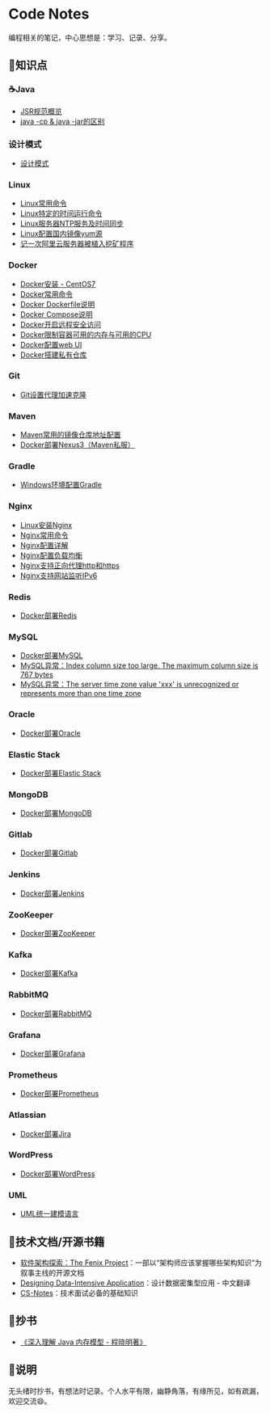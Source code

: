 # Code Notes

编程相关的笔记，中心思想是：学习、记录、分享。

## 📌知识点

### ☕Java

- [JSR规范概览](/Java/base/MD/JSR规范概览.md)
- [java -cp & java -jar的区别](/Java/base/MD/java%20-cp%20&%20java%20-jar的区别.md)

### 设计模式

- [设计模式](/DesignPattern/README.md)

### Linux

- [Linux常用命令](/Linux/MD/Linux常用命令.md)
- [Linux特定的时间运行命令](/Linux/MD/Linux特定的时间运行命令.md)
- [Linux服务器NTP服务及时间同步](/Linux/MD/Linux服务器NTP服务及时间同步.md)
- [Linux配置国内镜像yum源](/Linux/MD/Linux配置国内镜像yum源.md)
- [记一次阿里云服务器被植入挖矿程序](/Linux/MD/记一次阿里云服务器被植入挖矿程序.md)

### Docker

- [Docker安装 - CentOS7](/Docker/MD/Docker安装%20-%20CentOS7.md)
- [Docker常用命令](/Docker/MD/Docker常用命令.md)
- [Docker Dockerfile说明](/Docker/MD/Docker%20Dockerfile说明.md)
- [Docker Compose说明](/Docker/MD/Docker%20Compose说明.md)
- [Docker开启远程安全访问](/Docker/MD/Docker开启远程安全访问.md)
- [Docker限制容器可用的内存与可用的CPU](/Docker/MD/Docker限制容器可用的内存与可用的CPU.md)
- [Docker配置web UI](/Docker/MD/Docker配置web%20UI.md)
- [Docker搭建私有仓库](/Docker/MD/Docker搭建私有仓库.md)

### Git

- [Git设置代理加速克隆](/Git/MD/Git设置代理加速克隆.md)

### Maven

- [Maven常用的镜像仓库地址配置](/Maven/MD/Maven常用的镜像仓库地址配置.md)
- [Docker部署Nexus3（Maven私服）](/Docker/MD/Docker部署Nexus3（Maven私服）.md)

### Gradle

- [Windows环境配置Gradle](/Gradle/MD/Windows环境配置Gradle.md)

### Nginx

- [Linux安装Nginx](/Nginx/MD/01.Linux安装Nginx.md)
- [Nginx常用命令](/Nginx/MD/02.Nginx常用命令.md)
- [Nginx配置详解](/Nginx/MD/03.Nginx配置详解.md)
- [Nginx配置负载均衡](/Nginx/MD/04.Nginx配置负载均衡.md)
- [Nginx支持正向代理http和https](/Nginx/MD/05.Nginx支持正向代理http和https.md)
- [Nginx支持网站监听IPv6](/Nginx/MD/06.Nginx支持网站监听IPv6.md)

### Redis

- [Docker部署Redis](/Docker/MD/Docker部署Redis.md)

### MySQL

- [Docker部署MySQL](/Docker/MD/Docker部署MySQL.md)
- [MySQL异常：Index column size too large. The maximum column size is 767 bytes](/MySQL/MD/MySQL异常：Index%20column%20size%20too%20large.%20The%20maximum%20column%20size%20is%20767%20bytes.md)
- [MySQL异常：The server time zone value 'xxx' is unrecognized or represents more than one time zone](/MySQL/MD/MySQL异常：The%20server%20time%20zone%20value%20'xxx'%20is%20unrecognized%20or%20represents%20more%20than%20one%20time%20zone.md)

### Oracle

- [Docker部署Oracle](/Oracle/MD/Docker部署Oracle.md)

### Elastic Stack

- [Docker部署Elastic Stack](/Docker/MD/Docker部署Elastic%20Stack.md)

### MongoDB

- [Docker部署MongoDB](/Docker/MD/Docker部署MongoDB.md)

### Gitlab

- [Docker部署Gitlab](/Docker/MD/Docker部署Gitlab.md)

### Jenkins

- [Docker部署Jenkins](/Docker/MD/Docker部署Jenkins.md)

### ZooKeeper

- [Docker部署ZooKeeper](/Docker/MD/Docker部署ZooKeeper.md)

### Kafka

- [Docker部署Kafka](/Docker/MD/Docker部署Kafka.md)

### RabbitMQ

- [Docker部署RabbitMQ](/Docker/MD/Docker部署RabbitMQ.md)

### Grafana

- [Docker部署Grafana](/Grafana/MD/Docker部署Grafana.md)

### Prometheus

- [Docker部署Prometheus](/Prometheus/MD/Docker部署Prometheus.md)

### Atlassian

- [Docker部署Jira](/Docker/MD/Docker部署Jira.md)

### WordPress

- [Docker部署WordPress](/Docker/MD/Docker部署WordPress.md)

### UML

- [UML统一建模语言](/UML/MD/UML统一建模语言.md)

## 📕技术文档/开源书籍

- [软件架构探索：The Fenix Project](https://icyfenix.cn/)：一部以“架构师应该掌握哪些架构知识”为叙事主线的开源文档
- [Designing Data-Intensive Application](https://vonng.gitbooks.io/ddia-cn/content/)：设计数据密集型应用 - 中文翻译
- [CS-Notes](http://www.cyc2018.xyz/)：技术面试必备的基础知识

## 🎫抄书

- [《深入理解 Java 内存模型 - 程晓明著》](/Java/MemoryModel/MD/README.md)

## 🎈说明

无头绪时抄书，有想法时记录。个人水平有限，幽静角落，有缘所见，如有疏漏，欢迎交流😄。
